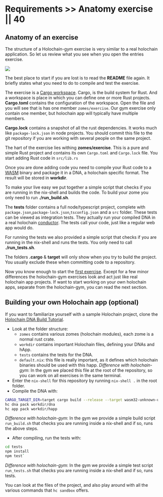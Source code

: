 # Requirements >> Anatomy exercise || 40

## Anatomy of an exercise

The structure of a Holochain-gym exercise is very similar to a real holochain application. So let us review what you see when you open the entries exercise.

![](/_assets/top-folder-entries-exercise.png)

The best place to start if you are lost is to read the **README** file again. It briefly states what you need to do to compile and test the exercise.

The exercise is a [Cargo workspace](https://doc.rust-lang.org/book/ch14-03-cargo-workspaces.html). Cargo, is the build system for Rust. And a workspace is place in which you can define one or more Rust projects. **Cargo.toml** contains the configuration of the workspace. Open the file and you will see that is has one member `zomes/exercise`.
Our gym exercise only contain one member, but holochain app will typically have multiple members.

**Cargo.lock** contains a snapshot of all the rust dependencies. It works much like `package-lock.json` in node projects. You should commit this file to the git repository if you are working with several people on the same project.

The hart of the exercise lies withing **zomes/exercise**. This is a pure and simple Rust project and contains its own `Cargo.toml` and `Cargo.lock` file. You start adding Rust code in `src/lib.rs`

Once you are done adding code you need to compile your Rust code to a [WASM](https://webassembly.org/) binary and package it in a DNA, a holochain specific format. The result will be stored in **workdir**.

To make your live easy we put together a simple script that checks if you are running in the nix-shell and builds the code. To build your zome you only need to run **./run_build.sh**.

The **tests** folder contains a full node/typescript project, complete with `package.json`,`package-lock.json`,`tsconfig.json` and a `src` folder. These tests can be viewed as integration tests. They actually run your compiled DNA in a real holochain [conductor](https://developer.holochain.org/docs/glossary/#conductor). The tests call your code, just like a regular web app would do.

For running the tests we also provided a simple script that checks if you are running in the nix-shell and runs the tests. You only need to call **./run_tests.sh**.

The folders **.cargo** & **target** will only show when you try to build the project. You usually exclude these when committing code to a repository.

Now you know enough to start the [first exercise](/developers/basic/entries). Except for a few minor differences the holochain-gym exercises look and act just like real holochain app projects.
If want to start working on your own holochain apps, separate from the holochain-gym, you can read the next section.

## Building your own Holochain app (optional)

If you want to familiarize yourself with a sample Holochain project, clone the [Holochain DNA Build Tutorial](https://github.com/holochain/holochain-dna-build-tutorial).

- Look at the folder structure:
  - `zomes` contains various zomes (holochain modules), each zome is a normal rust crate.
  - `workdir` contains important Holochain files, defining your DNAs and hApp.
  - `tests` contains the tests for the DNA.
  - `default.nix`: this file is really important, as it defines which holochain binaries should be used with this happ. *Difference with holochain-gym*: In the gym we placed this file at the root of the repository, so you can work on all exercises in the same terminal.
- Enter the `nix-shell` for this repository by running `nix-shell .` in the root folder.
- Compile the DNA with:

```bash
CARGO_TARGET_DIR=target cargo build --release --target wasm32-unknown-unknown
hc dna pack workdir/dna
hc app pack workdir/happ
```
*Difference with holochain-gym*: In the gym we provide a simple build script `run_build.sh` that checks you are running inside a nix-shell and if so, runs the above steps.

- After compiling, run the tests with:

```bash
cd tests
npm install
npm test`
```

*Difference with holochain-gym*: In the gym we provide a simple test script `run_tests.sh` that checks you are running inside a nix-shell and if so, runs tests.

You can look at the files of the project, and also play around with all the various commands that `hc sandbox` offers.
